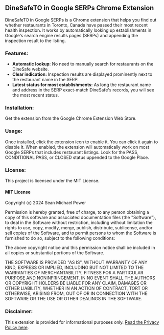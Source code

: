 <h2>DineSafeTO in Google SERPs Chrome Extension</h2>
DineSafeTO in Google SERPs is a Chrome extension that helps you find out whether restaurants in Toronto, Canada have passed their most recent health inspection. It works by automatically looking up establishments in Google's search engine results pages (SERPs) and appending the inspection result to the listing.

<h3>Features:</h3> 

<ul>
<li><strong>Automatic lookup:</strong> No need to manually search for restaurants on the DineSafe website.</li>
<li><strong>Clear indication:</strong> Inspection results are displayed prominently next to the restaurant name in the SERP.</li>
<li><strong>Latest status for most establishments:</strong> As long the restaurant name and address in the SERP exact-match DineSafe's records, you will see the most recent status.</li>
</ul>

<h3>Installation:</h3>

Get the extension from the Google Chrome Extension Web Store.

<h3>Usage:</h3>

Once installed, click the extension icon to enable it. You can click it again to disable it. When enabled, the extension will automatically work on most Google SERPs that includes restaurant listings. Look for the PASS, CONDITIONAL PASS, or CLOSED status uppended to the Google Place.

<h3>License:</h3>

This project is licensed under the MIT License.

<h4>MIT License</h4>

Copyright (c) 2024 Sean Michael Power

Permission is hereby granted, free of charge, to any person obtaining a copy of this software and associated documentation files (the "Software"), to deal in the Software without restriction, including without limitation the rights to use, copy, modify, merge, publish, distribute, sublicense, and/or sell copies of the Software, and to permit persons to whom the Software is furnished to do so, subject to the following conditions:

The above copyright notice and this permission notice shall be included in all copies or substantial portions of the Software.

THE SOFTWARE IS PROVIDED "AS IS", WITHOUT WARRANTY OF ANY KIND, EXPRESS OR IMPLIED, INCLUDING BUT NOT LIMITED TO THE WARRANTIES OF MERCHANTABILITY, FITNESS FOR A PARTICULAR PURPOSE AND NONINFRINGEMENT. IN NO EVENT SHALL THE AUTHORS OR COPYRIGHT HOLDERS BE LIABLE FOR ANY CLAIM, DAMAGES OR OTHER LIABILITY, WHETHER IN AN ACTION OF CONTRACT, TORT OR OTHERWISE, ARISING FROM, OUT OF OR IN CONNECTION WITH THE SOFTWARE OR THE USE OR OTHER DEALINGS IN THE SOFTWARE.

<h3>Disclaimer:</h3>

This extension is provided for informational purposes only. <a href="https://seanmpower.com/privacy-policy-dinesafeto" target="_blank">Read the Privacy Policy here</a>.
